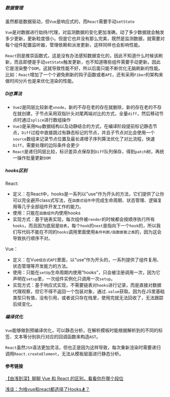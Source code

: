 ##### 数据管理

虽然都是数据驱动，但`Vue`是响应式的，而`React`需要手动`setState`

`Vue`是对数据进行劫持/代理，对监测数据的变化更加准确，动了多少数据就会触发多少更新，更新粒度很小。但是它也并没有那么完美，既然是监测数据，就需要对每个组件配置监听器，管理依赖和派发更新，这样同样也会影响性能。

`React`则是推崇函数式，这是没有办法感知数据变化的，因此不知道什么时候该刷新，而且即便是手动`setState`触发更新，也不知道哪些组件需要手动更新。因此它是渲染整个`DOM`，这就导致性能不好，所以后面只能不断优化无脑刷新的性能。比如：`React`增加了一个个避免刷新的钩子函数或者`API`，还有采用`Fiber`的架构来做时间分片也是来优化渲染的性能。

##### Diff算法

- `Vue2`是同层比较新老`vnode`，新的不存在老的存在就删除，新的存在老的不存在就创建，子节点采用双指针头对尾两端对比的方式，全量`diff`，然后移动节点时通过`splice`进行数组操作
- `Vue3`是采用`Map`数据结构以及动静结合的方式，在编译阶段提前标记静态节点，`Diff`过程中直接跳过有静态标记的节点，并且子节点对比会使用一个`source`数组来记录节点位置及最长递增子序列算法优化了对比流程，快速`Diff`，需要处理的边际条件会更少
- `React`是递归同层比较，标识差异点保存到`Diff`队列保存，得到`patch`树，再统一操作批量更新`DOM`

##### hooks区别

React:

- 定义：在React中，hooks是一系列以"use"作为开头的方法，它们提供了让你可以完全避开class式写法，在`函数式组件`中完成生命周期、状态管理、逻辑复用等几乎全部组件开发工作的能力。
- 使用：只能在`函数组件`内使用hooks
- 实现方式：基于链表实现，每次组件被`render`的时候都会按顺序执行所有`hooks`，而且因为底层是`链表`，每个`hook`的`next`是指向下一个`hook`的，所以我们写代码不能在不同的`hooks`调用里面使用`条件判断/函数嵌套之类`的，因为这会导致执行顺序不对。

Vue：

- 定义：在Vue`组合式API`里面，以“use”作为开头的，一系列提供了组件复用、状态管理等开发能力的方法。
- 使用：只能在`setUp`生命周期内使用“hooks”，只会被注册调用一次，因为它声明在`setup`里，一次组件实例化只调用一次`setup`。
- 实现方式：基于响应式实现，不需要链表对`hooks`进行记录，而是直接对数据代理观察，但它不得不返回一个包装对象，通过`.value`获取。因为在JS里基础类型只有值，没有引用，或者说只存在栈里，使用完就无法回收了，无法跟踪后续变化。

##### 编译优化

`Vue`能够做到预编译优化，可以静态分析，在解析模板时能根据解析到的不同的标签、文本等分别执行对应的回调函数来构造`AST`。

`React`虽然`JSX`语法更加灵活，但也正是因为这样导致，每次重新渲染时需要递归调用`React.createElement`，无法从模板层面进行静态分析。

#### 参考链接

[【由浅到深】聊聊 Vue 和 React 的区别，看看你在哪个段位](https://juejin.cn/post/7238199999733088313)

[浅谈：为啥vue和react都选择了Hooks🏂？](https://juejin.cn/post/7066951709678895141)
